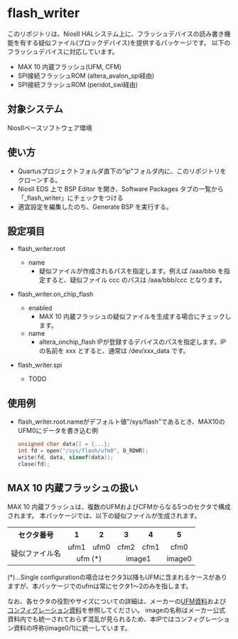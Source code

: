 # flash\_writer

このリポジトリは、NiosII HALシステム上に、フラッシュデバイスの読み書き機能を有する疑似ファイル(ブロックデバイス)を提供するパッケージです。
以下のフラッシュデバイスに対応しています。

- MAX 10 内蔵フラッシュ(UFM, CFM)
- SPI接続フラッシュROM (altera\_avalon\_spi経由)
- SPI接続フラッシュROM (peridot\_swi経由)

## 対象システム

NiosIIベースソフトウェア環境

## 使い方

- Quartusプロジェクトフォルダ直下の"ip"フォルダ内に、このリポジトリをクローンする。
- NiosII EDS 上で BSP Editor を開き、Software Packages タブの一覧から「_flash\_writer」にチェックをつける
- 適宜設定を編集したのち、Generate BSP を実行する。

## 設定項目

- flash\_writer.root
  - name
    - 疑似ファイルが作成されるパスを指定します。例えば /aaa/bbb を指定すると、疑似ファイル ccc のパスは /aaa/bbb/ccc となります。

- flash\_writer.on\_chip\_flash
  - enabled
    - MAX 10 内蔵フラッシュの疑似ファイルを生成する場合にチェックします。
  - name
    - altera\_onchip\_flash IPが登録するデバイスのパスを指定します。IPの名前を xxx とすると、通常は /dev/xxx\_data です。

- flash\_writer.spi
  - TODO
  
## 使用例

- flash\_writer.root.nameがデフォルト値"/sys/flash"であるとき、MAX10のUFM0にデータを書き込む例
  ```c:prog_ufm0.c
  unsigned char data[] = {...};
  int fd = open("/sys/flash/ufm0", O_RDWR);
  write(fd, data, sizeof(data));
  close(fd);
  ```

## MAX 10 内蔵フラッシュの扱い

MAX 10 内蔵フラッシュは、複数のUFMおよびCFMからなる5つのセクタで構成されます。
本パッケージでは、以下の疑似ファイルが生成されます。

<table>
<tr><th>セクタ番号</th><th>1</th><th>2</th><th>3</th><th>4</th><th>5</th></tr>
<tr><td rowspan="2">疑似ファイル名</td><td align="center">ufm1</td><td align="center">ufm0</td><td align="center">cfm2</td><td align="center">cfm1</td><td align="center">cfm0</td></tr>
<tr><td colspan="2" align="center">ufm (*)</td><td colspan="2" align="center">image1</td><td align="center">image0</td></tr>
</table>

(*)…Single configurationの場合はセクタ3以降もUFMに含まれるケースがありますが、本パッケージでのufmは常にセクタ1～2のみを指します。

なお、各セクタの役割やサイズについての詳細は、メーカーの[UFM資料](https://www.altera.com/en_US/pdfs/literature/hb/max-10/ug_m10_ufm.pdf)および[コンフィグレーション資料](https://www.altera.com/en_US/pdfs/literature/hb/max-10/ug_m10_config.pdf)を参照してください。
imageの名称はメーカー公式資料内でも統一されておらず混乱が見られるため、本IPではコンフィグレーション資料の呼称(image0/1)に統一しています。
